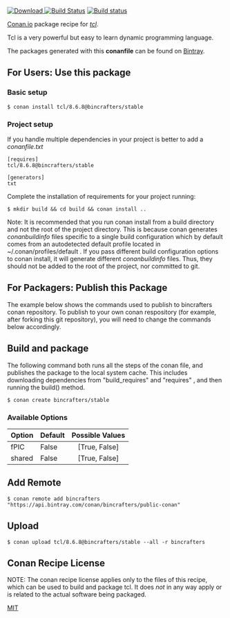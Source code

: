 [![Download](https://api.bintray.com/packages/bincrafters/public-conan/tcl%3Abincrafters/images/download.svg) ](https://bintray.com/bincrafters/public-conan/tcl%3Abincrafters/_latestVersion)
[![Build Status](https://travis-ci.org/bincrafters/conan-tcl.svg?branch=stable%2F8.6.8)](https://travis-ci.org/bincrafters/conan-tcl)
[![Build status](https://ci.appveyor.com/api/projects/status/github/bincrafters/conan-tcl?branch=stable%2F8.6.8&svg=true)](https://ci.appveyor.com/project/bincrafters/conan-tcl)

[Conan.io](https://conan.io) package recipe for [*tcl*](https://tcl.tk).

Tcl is a very powerful but easy to learn dynamic programming language.

The packages generated with this **conanfile** can be found on [Bintray](https://bintray.com/bincrafters/public-conan/tcl%3Abincrafters).

## For Users: Use this package

### Basic setup

    $ conan install tcl/8.6.8@bincrafters/stable

### Project setup

If you handle multiple dependencies in your project is better to add a *conanfile.txt*

    [requires]
    tcl/8.6.8@bincrafters/stable

    [generators]
    txt

Complete the installation of requirements for your project running:

    $ mkdir build && cd build && conan install ..

Note: It is recommended that you run conan install from a build directory and not the root of the project directory.  This is because conan generates *conanbuildinfo* files specific to a single build configuration which by default comes from an autodetected default profile located in ~/.conan/profiles/default .  If you pass different build configuration options to conan install, it will generate different *conanbuildinfo* files.  Thus, they should not be added to the root of the project, nor committed to git.

## For Packagers: Publish this Package

The example below shows the commands used to publish to bincrafters conan repository. To publish to your own conan respository (for example, after forking this git repository), you will need to change the commands below accordingly.

## Build and package

The following command both runs all the steps of the conan file, and publishes the package to the local system cache.  This includes downloading dependencies from "build_requires" and "requires" , and then running the build() method.

    $ conan create bincrafters/stable


### Available Options
| Option        | Default | Possible Values  |
| ------------- |:----------------- |:------------:|
| fPIC      | False |  [True, False] |
| shared      | False |  [True, False] |

## Add Remote

    $ conan remote add bincrafters "https://api.bintray.com/conan/bincrafters/public-conan"

## Upload

    $ conan upload tcl/8.6.8@bincrafters/stable --all -r bincrafters


## Conan Recipe License

NOTE: The conan recipe license applies only to the files of this recipe, which can be used to build and package tcl.
It does *not* in any way apply or is related to the actual software being packaged.

[MIT](git@github.com:bincrafters/conan-tcl.git/blob/8.6.8/stable/LICENSE.md)
